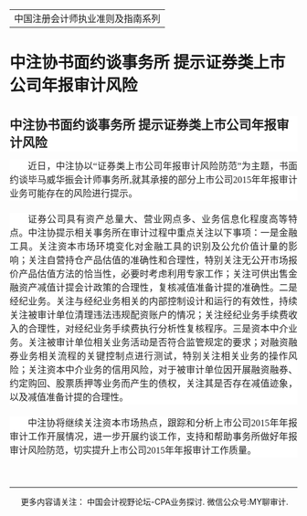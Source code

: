 ﻿<!DOCTYPE HTML PUBLIC "-//W3C//DTD HTML 4.0 Transitional//EN">
<HTML><HEAD><TITLE>中注协书面约谈事务所 提示证券类上市公司年报审计风险</TITLE>
<META content="text/html; charset=gb2312" http-equiv=Content-Type>
<META name=GENERATOR content="MSHTML 11.00.10570.1001"><LINK rel=stylesheet 
href="_template.css"></HEAD>
<BODY>
<DIV id=nsbanner>
<DIV id=bannerrow1>
<TABLE class=bannerparthead>
  <TBODY>
  <TR id=hdr>
    <TD class=runninghead noWrap>中国注册会计师执业准则及指南系列</TD></TR></TBODY></TABLE></DIV>
<DIV id=titlerow>
<H1 class=dtH1>中注协书面约谈事务所 提示证券类上市公司年报审计风险</H1></DIV></DIV>
<DIV id=nstext><BR>
<H1 id=activity-name class="rich_media_title " 
style='FONT-SIZE: 22px; FONT-FAMILY: -apple-system, BlinkMacSystemFont, "Helvetica Neue", "PingFang SC", "Hiragino Sans GB", "Microsoft YaHei UI", "Microsoft YaHei", Arial, sans-serif; WHITE-SPACE: normal; WORD-SPACING: 0px; TEXT-TRANSFORM: none; FONT-WEIGHT: 700; COLOR: rgb(34,34,34); OUTLINE-WIDTH: 0px; PADDING-BOTTOM: 0px; FONT-STYLE: normal; PADDING-TOP: 0px; OUTLINE-STYLE: none; PADDING-LEFT: 0px; ORPHANS: 2; WIDOWS: 2; MARGIN: 0px 0px 14px; LETTER-SPACING: 0px; OUTLINE-COLOR: invert; LINE-HEIGHT: 1.4; PADDING-RIGHT: 0px; BACKGROUND-COLOR: rgb(255,255,255); TEXT-INDENT: 0px; font-variant-ligatures: normal; font-variant-caps: normal; -webkit-text-stroke-width: 0px; text-decoration-style: initial; text-decoration-color: initial'>中注协书面约谈事务所 
提示证券类上市公司年报审计风险</H1>
<P 
style='BOX-SIZING: border-box !important; FONT-SIZE: 17px; MAX-WIDTH: 100%; FONT-FAMILY: -apple-system, BlinkMacSystemFont, "Helvetica Neue", "PingFang SC", "Hiragino Sans GB", "Microsoft YaHei UI", "Microsoft YaHei", Arial, sans-serif; WHITE-SPACE: normal; WORD-SPACING: 0px; TEXT-TRANSFORM: none; FONT-WEIGHT: 400; COLOR: rgb(34,34,34); OUTLINE-WIDTH: 0px; PADDING-BOTTOM: 0px; FONT-STYLE: normal; TEXT-ALIGN: justify; PADDING-TOP: 0px; OUTLINE-STYLE: none; PADDING-LEFT: 0px; CLEAR: both; MIN-HEIGHT: 1em; ORPHANS: 2; WIDOWS: 2; MARGIN: 0px 0px 21px; LETTER-SPACING: 0px; OUTLINE-COLOR: invert; LINE-HEIGHT: 25px; PADDING-RIGHT: 0px; BACKGROUND-COLOR: rgb(255,255,255); TEXT-INDENT: 32px; font-variant-ligatures: normal; font-variant-caps: normal; -webkit-text-stroke-width: 0px; text-decoration-style: initial; text-decoration-color: initial; overflow-wrap: break-word'><SPAN 
style="BOX-SIZING: border-box !important; FONT-SIZE: 16px; MAX-WIDTH: 100%; FONT-FAMILY: 宋体; OUTLINE-WIDTH: 0px; PADDING-BOTTOM: 0px; PADDING-TOP: 0px; OUTLINE-STYLE: none; PADDING-LEFT: 0px; MARGIN: 0px; OUTLINE-COLOR: invert; LINE-HEIGHT: 24px; PADDING-RIGHT: 0px; overflow-wrap: break-word">近日，中注协以“证券类上市公司年报审计风险防范”为主题，书面约谈毕马威华振会计师事务所,就其承接的部分上市公司2015年年报审计业务可能存在的风险进行提示。</SPAN></P>
<P 
style='BOX-SIZING: border-box !important; FONT-SIZE: 17px; MAX-WIDTH: 100%; FONT-FAMILY: -apple-system, BlinkMacSystemFont, "Helvetica Neue", "PingFang SC", "Hiragino Sans GB", "Microsoft YaHei UI", "Microsoft YaHei", Arial, sans-serif; WHITE-SPACE: normal; WORD-SPACING: 0px; TEXT-TRANSFORM: none; FONT-WEIGHT: 400; COLOR: rgb(34,34,34); OUTLINE-WIDTH: 0px; PADDING-BOTTOM: 0px; FONT-STYLE: normal; TEXT-ALIGN: justify; PADDING-TOP: 0px; OUTLINE-STYLE: none; PADDING-LEFT: 0px; CLEAR: both; MIN-HEIGHT: 1em; ORPHANS: 2; WIDOWS: 2; MARGIN: 0px 0px 21px; LETTER-SPACING: 0px; OUTLINE-COLOR: invert; LINE-HEIGHT: 25px; PADDING-RIGHT: 0px; BACKGROUND-COLOR: rgb(255,255,255); TEXT-INDENT: 32px; font-variant-ligatures: normal; font-variant-caps: normal; -webkit-text-stroke-width: 0px; text-decoration-style: initial; text-decoration-color: initial; overflow-wrap: break-word'><SPAN 
style="BOX-SIZING: border-box !important; FONT-SIZE: 16px; MAX-WIDTH: 100%; FONT-FAMILY: 宋体; OUTLINE-WIDTH: 0px; PADDING-BOTTOM: 0px; PADDING-TOP: 0px; OUTLINE-STYLE: none; PADDING-LEFT: 0px; MARGIN: 0px; OUTLINE-COLOR: invert; LINE-HEIGHT: 24px; PADDING-RIGHT: 0px; overflow-wrap: break-word">证券公司具有资产总量大、营业网点多、业务信息化程度高等特点。中注协提示相关事务所在审计过程中重点关注以下事项</SPAN><SPAN 
style="BOX-SIZING: border-box !important; FONT-SIZE: 16px; MAX-WIDTH: 100%; FONT-FAMILY: 宋体; OUTLINE-WIDTH: 0px; PADDING-BOTTOM: 0px; PADDING-TOP: 0px; OUTLINE-STYLE: none; PADDING-LEFT: 0px; MARGIN: 0px; OUTLINE-COLOR: invert; LINE-HEIGHT: 24px; PADDING-RIGHT: 0px; overflow-wrap: break-word">：一是金融工具。关注资本市场环境变化对金融工具的识别及公允价值计量的影响；关注自营持仓产品估值的准确性和合理性，特别关注无公开市场报价产品估值方法的恰当性，必要时考虑利用专家工作；关注可供出售金融资产减值计提会计政策的合理性，复核减值准备计提的准确性。二是经纪业务。关注与经纪业务相关的内部控制设计和运行的有效性，持续关注被审计单位清理违法违规配资账户的情况；关注经纪业务手续费收入的合理性，对经纪业务手续费执行分析性复核程序。三是资本中介业务。关注被审计单位相关业务活动是否符合监管规定的要求；对融资融券业务相关流程的关键控制点进行测试，特别关注相关业务的操作风险；关注资本中介业务的信用风险，对于被审计单位因开展融资融券、约定购回、股票质押等业务而产生的债权，关注其是否存在减值迹象，以及减值准备计提的合理性。</SPAN></P>
<P 
style='BOX-SIZING: border-box !important; FONT-SIZE: 17px; MAX-WIDTH: 100%; FONT-FAMILY: -apple-system, BlinkMacSystemFont, "Helvetica Neue", "PingFang SC", "Hiragino Sans GB", "Microsoft YaHei UI", "Microsoft YaHei", Arial, sans-serif; WHITE-SPACE: normal; WORD-SPACING: 0px; TEXT-TRANSFORM: none; FONT-WEIGHT: 400; COLOR: rgb(34,34,34); OUTLINE-WIDTH: 0px; PADDING-BOTTOM: 0px; FONT-STYLE: normal; TEXT-ALIGN: justify; PADDING-TOP: 0px; OUTLINE-STYLE: none; PADDING-LEFT: 0px; CLEAR: both; MIN-HEIGHT: 1em; ORPHANS: 2; WIDOWS: 2; MARGIN: 0px 0px 21px; LETTER-SPACING: 0px; OUTLINE-COLOR: invert; LINE-HEIGHT: 25px; PADDING-RIGHT: 0px; BACKGROUND-COLOR: rgb(255,255,255); TEXT-INDENT: 32px; font-variant-ligatures: normal; font-variant-caps: normal; -webkit-text-stroke-width: 0px; text-decoration-style: initial; text-decoration-color: initial; overflow-wrap: break-word'><SPAN 
style="BOX-SIZING: border-box !important; FONT-SIZE: 16px; MAX-WIDTH: 100%; FONT-FAMILY: 宋体; OUTLINE-WIDTH: 0px; PADDING-BOTTOM: 0px; PADDING-TOP: 0px; OUTLINE-STYLE: none; PADDING-LEFT: 0px; MARGIN: 0px; OUTLINE-COLOR: invert; LINE-HEIGHT: 24px; PADDING-RIGHT: 0px; overflow-wrap: break-word">中注协将继续关注资本市场热点，跟踪和分析上市公司2015年年报审计工作开展情况，进一步开展约谈工作，支持和帮助事务所做好年报审计风险防范，切实提升上市公司2015年年报审计工作质量。</SPAN></P>
<P>&nbsp;</P>
<P>
<HR>

<P></P></DIV>
<DIV class=footer>
<P>&nbsp;&nbsp;&nbsp;&nbsp;&nbsp;更多内容请关注： 中国会计视野论坛-CPA业务探讨. 微信公众号:MY聊审计. 
</P></DIV></BODY></HTML>

